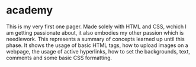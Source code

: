 # academy
This is my very first one pager. Made solely with HTML and CSS, wchich I am getting passionate about, it also embodies my other passion which is needlework.
This represents a summary of concepts learned up until this phase. It shows the usage of basic HTML tags, how to upload images on a webpage, the usage of active hyperlinks, how to set the backgrounds, text, comments and some basic CSS formatting. 
